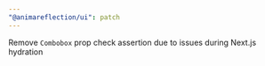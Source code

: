 ```yaml
---
"@animareflection/ui": patch
---
```


Remove `Combobox` prop check assertion due to issues during Next.js hydration
